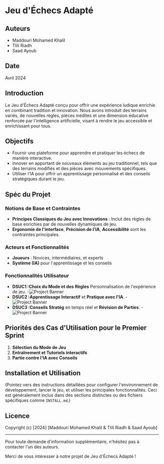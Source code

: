 # Jeu d'Échecs Adapté

## Auteurs

- Maddouri Mohamed Khalil
- Tlili Riadh
- Saad Ayoub

## Date

Avril 2024

## Introduction

Le Jeu d'Échecs Adapté conçu pour offrir une expérience ludique enrichie en combinant tradition et innovation. Nous avons introduit des terrains variés, de nouvelles règles, pièces inédites et une dimension éducative renforcée par l'intelligence artificielle, visant à rendre le jeu accessible et enrichissant pour tous.


## Objectifs

- Fournir une plateforme pour apprendre et pratiquer les échecs de manière interactive.
- Innover en apportant de nouveaux éléments au jeu traditionnel, tels que des terrains modifiés et des pièces avec mouvements spécifiques.
- Utiliser l'IA pour offrir un apprentissage personnalisé et des conseils stratégiques durant le jeu.

## Spéc du Projet

### Notions de Base et Contraintes

- **Principes Classiques du Jeu avec Innovations** : Inclut des règles de base enrichies par de nouvelles dynamiques de jeu.
- **Ergonomie de l'interface**, **Précision de l'IA**, **Accessibilité** sont les contraintes principales.

### Acteurs et Fonctionnalités

- **Joueurs** : Novices, intermédiaires, et experts
- **Système (IA)** pour l'apprentissage et les conseils

### Fonctionnalités Utilisateur

- **DSUC1 :Choix du Mode et des Règles** Personnalisation de l'expérience de jeu.
-![Project Banner](https://i.postimg.cc/vBgVxk9w/image.png)
- **DSUC2 :Apprentissage Interactif** et **Pratique avec l'IA**.
-![Project Banner](https://i.postimg.cc/9MtLKD8f/DSUC2.png)
- **DSUC3 :Conseils Stratég** en temps réel et **Révision de Parties**.
-![Project Banner](https://i.postimg.cc/tChFzKcX/DSUC3.png)

## Priorités des Cas d'Utilisation pour le Premier Sprint

1. **Sélection du Mode de Jeu**
2. **Entraînement et Tutoriels interactifs**
3. **Partie contre l'IA avec Conseils**

## Installation et Utilisation

(Pointez vers des instructions détaillées pour configurer l'environnement de développement, lancer le jeu, et utiliser les principales fonctionnalités. Ceci est généralement inclus dans des sections distinctes ou des fichiers spécifiques comme `INSTALL.md`.)



## Licence
Copyright (c) [2024] [Maddouri Mohamed Khalil & Tlili Riadh & Saad Ayoub]



---

Pour toute demande d'information supplémentaire, n'hésitez pas à contacter l'un des auteurs.

Merci de vous intéresser à notre projet de Jeu d'Échecs Adapté !
